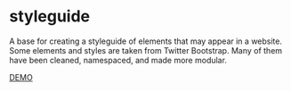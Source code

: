 styleguide
==========

A base for creating a styleguide of elements that may appear in a website. Some elements and styles are taken from Twitter Bootstrap. Many of them have been cleaned, namespaced, and made more modular.

[DEMO](http://larrybotha.github.com/styleguide)
